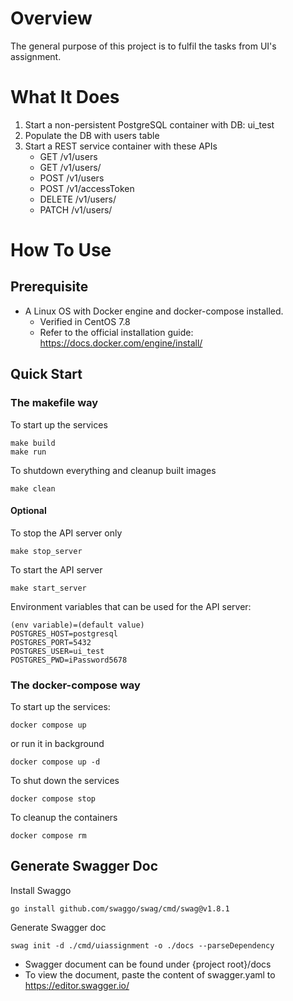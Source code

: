 # Overview
The general purpose of this project is to fulfil the tasks from UI's assignment.

# What It Does
1. Start a non-persistent PostgreSQL container with DB: ui_test
2. Populate the DB with users table
3. Start a REST service container with these APIs
    - GET /v1/users
    - GET /v1/users/<account>
    - POST /v1/users
    - POST /v1/accessToken
    - DELETE /v1/users/<account>
    - PATCH /v1/users/<account>

# How To Use
## Prerequisite
* A Linux OS with Docker engine and docker-compose installed.
  - Verified in CentOS 7.8
  - Refer to the official installation guide: https://docs.docker.com/engine/install/

## Quick Start
### The makefile way
To start up the services
<pre><code>make build
make run</code></pre>
To shutdown everything and cleanup built images
<pre><code>make clean</code></pre>
#### Optional
To stop the API server only
<pre><code>make stop_server
</code></pre>
To start the API server
<pre><code>make start_server
</code></pre>
Environment variables that can be used for the API server:
<pre><code>(env variable)=(default value)
POSTGRES_HOST=postgresql
POSTGRES_PORT=5432
POSTGRES_USER=ui_test
POSTGRES_PWD=iPassword5678
</code></pre>
### The docker-compose way
To start up the services:
<pre><code>docker compose up
</code></pre>
or run it in background
<pre><code>docker compose up -d
</code></pre>
To shut down the services
<pre><code>docker compose stop
</code></pre>
To cleanup the containers
<pre><code>docker compose rm</code></pre>

## Generate Swagger Doc
Install Swaggo
<pre><code>go install github.com/swaggo/swag/cmd/swag@v1.8.1</code></pre>
Generate Swagger doc
<pre><code>swag init -d ./cmd/uiassignment -o ./docs --parseDependency</code></pre>
* Swagger document can be found under {project root}/docs
* To view the document, paste the content of swagger.yaml to https://editor.swagger.io/
